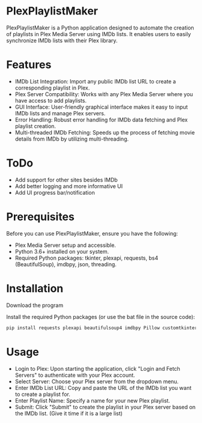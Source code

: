 # PlexPlaylistMaker
PlexPlaylistMaker is a Python application designed to automate the creation of playlists in Plex Media Server using IMDb lists. It enables users to easily synchronize IMDb lists with their Plex library.

# Features
* IMDb List Integration: Import any public IMDb list URL to create a corresponding playlist in Plex.
* Plex Server Compatibility: Works with any Plex Media Server where you have access to add playlists.
* GUI Interface: User-friendly graphical interface makes it easy to input IMDb lists and manage Plex servers.
* Error Handling: Robust error handling for IMDb data fetching and Plex playlist creation.
* Multi-threaded IMDb Fetching: Speeds up the process of fetching movie details from IMDb by utilizing multi-threading.

# ToDo
* Add support for other sites besides IMDb
* Add better logging and more informative UI
* Add UI progress bar/notification

# Prerequisites
Before you can use PlexPlaylistMaker, ensure you have the following:

* Plex Media Server setup and accessible.
* Python 3.6+ installed on your system.
* Required Python packages: tkinter, plexapi, requests, bs4 (BeautifulSoup), imdbpy, json, threading.

# Installation
Download the program

Install the required Python packages (or use the bat file in the source code):

```bash
pip install requests plexapi beautifulsoup4 imdbpy Pillow customtkinter CTkMessagebox
```

# Usage
* Login to Plex: Upon starting the application, click "Login and Fetch Servers" to authenticate with your Plex account.
* Select Server: Choose your Plex server from the dropdown menu.
* Enter IMDb List URL: Copy and paste the URL of the IMDb list you want to create a playlist for.
* Enter Playlist Name: Specify a name for your new Plex playlist.
* Submit: Click "Submit" to create the playlist in your Plex server based on the IMDb list. (Give it time if it is a large list)
